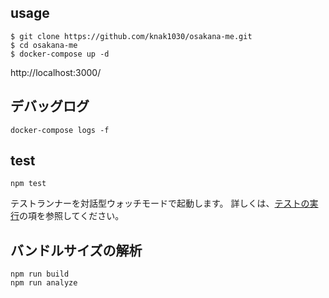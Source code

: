 ## usage
```
$ git clone https://github.com/knak1030/osakana-me.git
$ cd osakana-me
$ docker-compose up -d
```

http://localhost:3000/

## デバッグログ
`docker-compose logs -f`

## test
`npm test`

テストランナーを対話型ウォッチモードで起動します。
詳しくは、[テストの実行](https://facebook.github.io/create-react-app/docs/running-tests)の項を参照してください。

## バンドルサイズの解析

```
npm run build
npm run analyze
```
